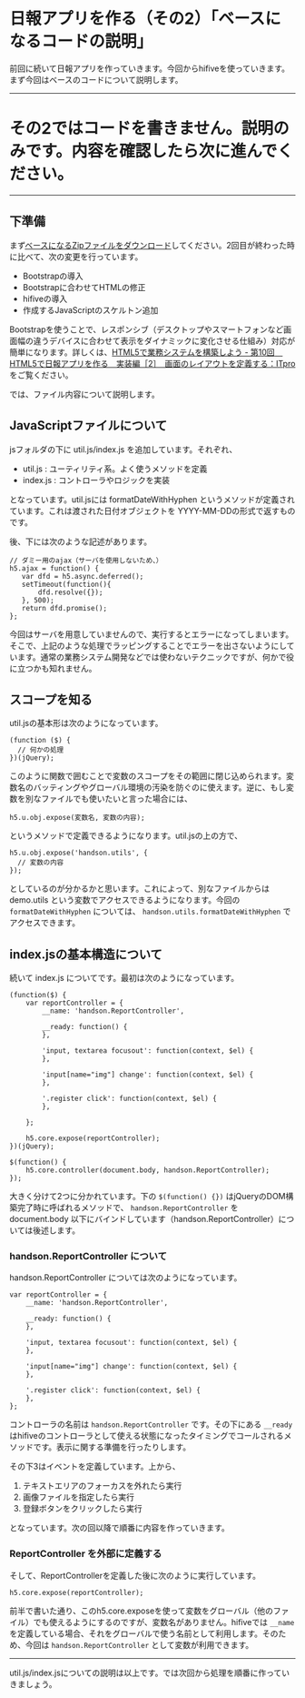 # 日報アプリを作る（その2）「ベースになるコードの説明」

前回に続いて日報アプリを作っていきます。今回からhifiveを使っていきます。まず今回はベースのコードについて説明します。

----

# その2ではコードを書きません。説明のみです。内容を確認したら次に進んでください。

----

## 下準備

まず[ベースになるZipファイルをダウンロード](https://github.com/moongift/hifive-handson/blob/master/3.zip?raw=true)してください。2回目が終わった時に比べて、次の変更を行っています。

- Bootstrapの導入
- Bootstrapに合わせてHTMLの修正
- hifiveの導入
- 作成するJavaScriptのスケルトン追加

Bootstrapを使うことで、レスポンシブ（デスクトップやスマートフォンなど画面幅の違うデバイスに合わせて表示をダイナミックに変化させる仕組み）対応が簡単になります。詳しくは、[HTML5で業務システムを構築しよう - 第10回　HTML5で日報アプリを作る　実装編［2］　画面のレイアウトを定義する：ITpro](http://itpro.nikkeibp.co.jp/atcl/column/14/121100125/112700011/?ST=oss)をご覧ください。

では、ファイル内容について説明します。

## JavaScriptファイルについて

jsフォルダの下に util.js/index.js を追加しています。それぞれ、

- util.js : ユーティリティ系。よく使うメソッドを定義
- index.js : コントローラやロジックを実装

となっています。util.jsには formatDateWithHyphen というメソッドが定義されています。これは渡された日付オブジェクトを YYYY-MM-DDの形式で返すものです。

後、下には次のような記述があります。

```
// ダミー用のajax（サーバを使用しないため、）
h5.ajax = function() {
   var dfd = h5.async.deferred();
   setTimeout(function(){
       dfd.resolve({});
   }, 500);
   return dfd.promise();
};
```

今回はサーバを用意していませんので、実行するとエラーになってしまいます。そこで、上記のような処理でラッピングすることでエラーを出さないようにしています。通常の業務システム開発などでは使わないテクニックですが、何かで役に立つかも知れません。

## スコープを知る

util.jsの基本形は次のようになっています。

```
(function ($) {
  // 何かの処理
})(jQuery);
```

このように関数で囲むことで変数のスコープをその範囲に閉じ込められます。変数名のバッティングやグローバル環境の汚染を防ぐのに使えます。逆に、もし変数を別なファイルでも使いたいと言った場合には、

```
h5.u.obj.expose(変数名, 変数の内容);
```

というメソッドで定義できるようになります。util.jsの上の方で、

```
h5.u.obj.expose('handson.utils', {
  // 変数の内容
});
```

としているのが分かるかと思います。これによって、別なファイルからは demo.utils という変数でアクセスできるようになります。今回の `formatDateWithHyphen` については、 `handson.utils.formatDateWithHyphen` でアクセスできます。

## index.jsの基本構造について

続いて index.js についてです。最初は次のようになっています。

```
(function($) {
	var reportController = {
		__name: 'handson.ReportController',

		__ready: function() {
		},
		
		'input, textarea focusout': function(context, $el) {
		},

		'input[name="img"] change': function(context, $el) {
		},

		'.register click': function(context, $el) {
		},

	};
	
	h5.core.expose(reportController);
})(jQuery);

$(function() {
	h5.core.controller(document.body, handson.ReportController);
});
```
大きく分けて2つに分かれています。下の `$(function() {})` はjQueryのDOM構築完了時に呼ばれるメソッドで、 `handson.ReportController` を document.body 以下にバインドしています（handson.ReportController）については後述します。

### handson.ReportController について

handson.ReportController については次のようになっています。

```
var reportController = {
	__name: 'handson.ReportController',

	__ready: function() {
	},
	
	'input, textarea focusout': function(context, $el) {
	},

	'input[name="img"] change': function(context, $el) {
	},

	'.register click': function(context, $el) {
	},
};
```

コントローラの名前は `handson.ReportController` です。その下にある `__ready` はhifiveのコントローラとして使える状態になったタイミングでコールされるメソッドです。表示に関する準備を行ったりします。

その下3はイベントを定義しています。上から、

1. テキストエリアのフォーカスを外れたら実行
2. 画像ファイルを指定したら実行
3. 登録ボタンをクリックしたら実行

となっています。次の回以降で順番に内容を作っていきます。

### ReportController を外部に定義する

そして、ReportControllerを定義した後に次のように実行しています。

```
h5.core.expose(reportController);
```

前半で書いた通り、このh5.core.exposeを使って変数をグローバル（他のファイル）でも使えるようにするのですが、変数名がありません。hifiveでは `__name` を定義している場合、それをグローバルで使う名前として利用します。そのため、今回は `handson.ReportController` として変数が利用できます。

----

util.js/index.jsについての説明は以上です。では次回から処理を順番に作っていきましょう。
